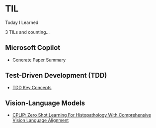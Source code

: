 # TIL

Today I Learned

3 TILs and counting...

## Microsoft Copilot

- [Generate Paper Summary](https://github.com/kktsuji/til/blob/main/microsoft-copilot/generate-paper-summary.md)

## Test-Driven Development (TDD)

- [TDD Key Concepts](https://github.com/kktsuji/til/blob/main/test-driven-development/tdd-key-concepts.md)

## Vision-Language Models

- [CPLIP: Zero Shot Learning For Histopathology With Comprehensive Vision Language Alignment](https://github.com/kktsuji/til/blob/main/vision-language-models/cplip-zero-shot-learning-for-histopathology-with-comprehensive-vision-language-alignment.md)

